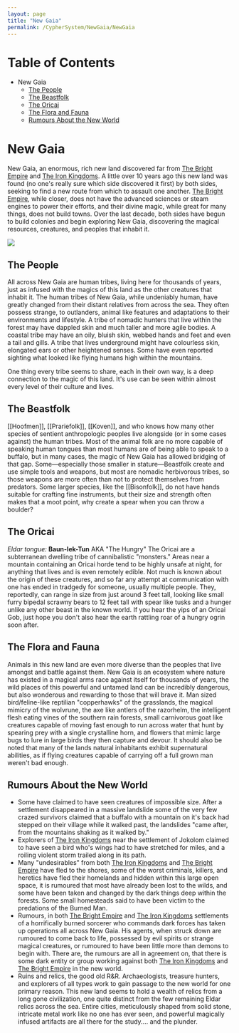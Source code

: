 ```yaml
---
layout: page
title: "New Gaia"
permalink: /CypherSystem/NewGaia/NewGaia
---
```

# Table of Contents
- New Gaia
  - [The People](https://nicolii.github.io/CypherSystem/NewGaia/NewGaia#the-people)
  - [The Beastfolk](https://nicolii.github.io/CypherSystem/NewGaia/NewGaia#the-beastfolk)
  - [The Oricai](https://nicolii.github.io/CypherSystem/NewGaia/NewGaia#the-oricai)
  - [The Flora and Fauna](https://nicolii.github.io/CypherSystem/NewGaia/NewGaia#the-flora-and-fauna)
  - [Rumours About the New World](https://nicolii.github.io/CypherSystem/NewGaia/NewGaia#rumours-about-the-new-world)

# New Gaia
New Gaia, an enormous, rich new land discovered far from [The Bright Empire](https://nicolii.github.io/CypherSystem/NewGaia/BrightEmpire) and [The Iron Kingdoms](https://nicolii.github.io/CypherSystem/NewGaia/IronKingdoms). A little over 10 years ago this new land was found (no one's really sure which side discovered it first) by both sides, seeking to find a new route from which to assault one another. [The Bright Empire](https://nicolii.github.io/CypherSystem/NewGaia/BrightEmpire), while closer, does not have the advanced sciences or steam engines to power their efforts, and their divine magic, while great for many things, does not build towns. Over the last decade, both sides have begun to build colonies and begin exploring New Gaia, discovering the magical resources, creatures, and peoples that inhabit it.

<html>

<body>
  <img src="https://github.com/Nicolii/Nicolii.github.io/raw/refs/heads/main/New%20Gaia/Images/NewGaiaMap.bmp" />
</body>

</html>

## The People
All across New Gaia are human tribes, living here for thousands of years, just as infused with the magics of this land as the other creatures that inhabit it. The human tribes of New Gaia, while undeniably human, have greatly changed from their distant relatives from across the sea. They often possess strange, to outlanders, animal like features and adaptations to their environments and lifestyle. A tribe of nomadic hunters that live within the forest may have dappled skin and much taller and more agile bodies. A coastal tribe may have an oily, bluish skin, webbed hands and feet and even a tail and gills. A tribe that lives underground might have colourless skin, elongated ears or other heightened senses. Some have even reported sighting what looked like flying humans high within the mountains.

One thing every tribe seems to share, each in their own way, is a deep connection to the magic of this land. It's use can be seen within almost every level of their culture and lives.


## The Beastfolk
[[Hoofmen]], [[Prariefolk]], [[Koven]], and who knows how many other species of sentient anthropologic peoples live alongside (or in some cases against) the human tribes. Most of the animal folk are no more capable of speaking human tongues than most humans are of being able to speak to a buffalo, but in many cases, the magic of New Gaia has allowed bridging of that gap. Some—especially those smaller in stature—Beastfolk create and use simple tools and weapons, but most are nomadic herbivorous tribes, so those weapons are more often than not to protect themselves from predators. Some larger species, like the [[Bisonfolk]], do not have hands suitable for crafting fine instruments, but their size and strength often makes that a moot point, why create a spear when you can throw a boulder?


## The Oricai
_Eldar tongue:_ **Baun-lek-Tun**
AKA "The Hungry"
The Oricai are a subterranean dwelling tribe of cannibalistic "monsters." Areas near a mountain containing an Oricai horde tend to be highly unsafe at night, for anything that lives and is even remotely edible. Not much is known about the origin of these creatures, and so far any attempt at communication with one has ended in tradgedy for someone, usually multiple people. They, reportedly, can range in size from just around 3 feet tall, looking like small furry bipedal scrawny bears to 12 feet tall with spear like tusks and a hunger unlike any other beast in the known world. If you hear the yips of an Oricai Gob, just hope you don't also hear the earth rattling roar of a hungry ogrin soon after.


## The Flora and Fauna
Animals in this new land are even more diverse than the peoples that live amongst and battle against them. New Gaia is an ecosystem where nature has existed in a magical arms race against itself for thousands of years, the wild places of this powerful and untamed land can be incredibly dangerous, but also wonderous and rewarding to those that will brave it. Man sized bird/feline-like reptilian "copperhawks" of the grasslands, the magical mimicry of the wolvrune, the axe like antlers of the razorhelm, the intelligent flesh eating vines of the southern rain forests, small carnivorous goat like creatures capable of moving fast enough to run across water that hunt by spearing prey with a single crystalline horn, and flowers that mimic large bugs to lure in large birds they then capture and devour. It should also be noted that many of the lands natural inhabitants exhibit supernatural abilities, as if flying creatures capable of carrying off a full grown man weren't bad enough.


## Rumours About the New World
- Some have claimed to have seen creatures of impossible size. After a settlement disappeared in a massive landslide some of the very few crazed survivors claimed that a buffalo with a mountain on it's back had stepped on their village while it walked past, the landslides "came after, from the mountains shaking as it walked by."
- Explorers of [The Iron Kingdoms](https://nicolii.github.io/CypherSystem/NewGaia/IronKingdoms) near the settlement of Jokolom claimed to have seen a bird who's wings had to have stretched for miles, and a roiling violent storm trailed along in its path.
- Many "undesirables" from both [The Iron Kingdoms](https://nicolii.github.io/CypherSystem/NewGaia/IronKingdoms) and [The Bright Empire](https://nicolii.github.io/CypherSystem/NewGaia/BrightEmpire) have fled to the shores, some of the worst criminals, killers, and heretics have fled their homelands and hidden within this large open space, it is rumoured that most have already been lost to the wilds, and some have been taken and changed by the dark things deep within the forests. Some small homesteads said to have been victim to the predations of the Burned Man.
- Rumours, in both [The Bright Empire](https://nicolii.github.io/CypherSystem/NewGaia/BrightEmpire) and [The Iron Kingdoms](https://nicolii.github.io/CypherSystem/NewGaia/IronKingdoms) settlements of a horrifically burned sorcerer who commands dark forces has taken up operations all across New Gaia. His agents, when struck down are rumoured to come back to life, possessed by evil spirits or strange magical creatures, or rumoured to have been little more than demons to begin with. There are, the rumours are all in agreement on, that there is some dark entity or group working against both [The Iron Kingdoms](https://nicolii.github.io/CypherSystem/NewGaia/IronKingdoms) and [The Bright Empire](https://nicolii.github.io/CypherSystem/NewGaia/BrightEmpire) in the new world.
- Ruins and relics, the good old R&R. Archaeologists, treasure hunters, and explorers of all types work to gain passage to the new world for one primary reason. This new land seems to hold a wealth of relics from a long gone civilization, one quite distinct from the few remaining Eldar relics across the sea. Entire cities, meticulously shaped from solid stone, intricate metal work like no one has ever seen, and powerful magically infused artifacts are all there for the study.... and the plunder.

